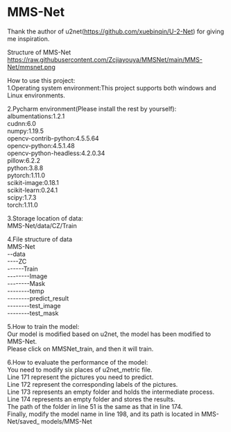 # MMS-Net
Thank the author of u2net(https://github.com/xuebinqin/U-2-Net) for giving me inspiration.  

Structure of MMS-Net  
https://raw.githubusercontent.com/Zcjiayouya/MMSNet/main/MMS-Net/mmsnet.png  

How to use this project:  
1.Operating system environment:This project supports both windows and Linux environments.  
  
2.Pycharm environment(Please install the rest by yourself):  
    albumentations:1.2.1  
    cudnn:6.0  
    numpy:1.19.5  
    opencv-contrib-python:4.5.5.64  
    opencv-python:4.5.1.48  
    opencv-python-headless:4.2.0.34  
    pillow:6.2.2  
    python:3.8.8  
    pytorch:1.11.0  
    scikit-image:0.18.1  
    scikit-learn:0.24.1  
    scipy:1.7.3  
    torch:1.11.0  
  
3.Storage location of data:  
    MMS-Net/data/CZ/Train  

4.File structure of data  
    MMS-Net  
    --data  
    ----ZC  
    ------Train  
    --------Image  
    --------Mask  
    --------temp  
    --------predict_result  
    --------test_image  
    --------test_mask  
  
5.How to train the model:  
    Our model is modified based on u2net, the model has been modified to MMS-Net.  
    Please click on MMSNet_train, and then it will train. 
  
6.How to evaluate the performance of the model:  
   You need to modify six places of u2net_metric file.  
      Line 171 represent the pictures you need to predict.  
      Line 172 represent the corresponding labels of the pictures.  
      Line 173 represents an empty folder and holds the intermediate process.  
      Line 174 represents an empty folder and stores the results.  
      The path of the folder in line 51 is the same as that in line 174.  
      Finally, modify the model name in line 198, and its path is located in MMS-Net/saved_ models/MMS-Net  
